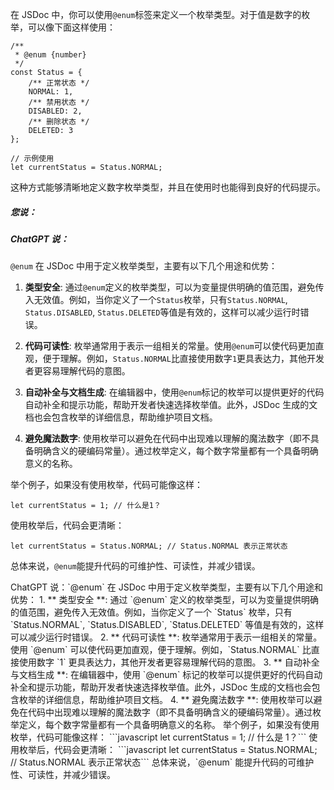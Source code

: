 
在 JSDoc 中，你可以使用`@enum`标签来定义一个枚举类型。对于值是数字的枚举，可以像下面这样使用：

```
/**
 * @enum {number}
 */
const Status = {
    /** 正常状态 */
    NORMAL: 1,
    /** 禁用状态 */
    DISABLED: 2,
    /** 删除状态 */
    DELETED: 3
};

// 示例使用
let currentStatus = Status.NORMAL;
```

这种方式能够清晰地定义数字枚举类型，并且在使用时也能得到良好的代码提示。

##### 您说：

##### ChatGPT 说：

`@enum` 在 JSDoc 中用于定义枚举类型，主要有以下几个用途和优势：

1. **类型安全**: 通过`@enum`定义的枚举类型，可以为变量提供明确的值范围，避免传入无效值。例如，当你定义了一个`Status`枚举，只有`Status.NORMAL`, `Status.DISABLED`, `Status.DELETED`等值是有效的，这样可以减少运行时错误。

2. **代码可读性**: 枚举通常用于表示一组相关的常量。使用`@enum`可以使代码更加直观，便于理解。例如，`Status.NORMAL`比直接使用数字`1`更具表达力，其他开发者更容易理解代码的意图。

3. **自动补全与文档生成**: 在编辑器中，使用`@enum`标记的枚举可以提供更好的代码自动补全和提示功能，帮助开发者快速选择枚举值。此外，JSDoc 生成的文档也会包含枚举的详细信息，帮助维护项目文档。

4. **避免魔法数字**: 使用枚举可以避免在代码中出现难以理解的魔法数字（即不具备明确含义的硬编码常量）。通过枚举定义，每个数字常量都有一个具备明确意义的名称。

举个例子，如果没有使用枚举，代码可能像这样：

```
let currentStatus = 1; // 什么是1？
```

使用枚举后，代码会更清晰：

```
let currentStatus = Status.NORMAL; // Status.NORMAL 表示正常状态
```

总体来说，`@enum`能提升代码的可维护性、可读性，并减少错误。

ChatGPT 说：\`@enum\` 在 JSDoc 中用于定义枚举类型，主要有以下几个用途和优势： 1. \*\* 类型安全 \*\*: 通过 \`@enum\` 定义的枚举类型，可以为变量提供明确的值范围，避免传入无效值。例如，当你定义了一个 \`Status\` 枚举，只有 \`Status.NORMAL\`, \`Status.DISABLED\`, \`Status.DELETED\` 等值是有效的，这样可以减少运行时错误。 2. \*\* 代码可读性 \*\*: 枚举通常用于表示一组相关的常量。使用 \`@enum\` 可以使代码更加直观，便于理解。例如，\`Status.NORMAL\` 比直接使用数字 \`1\` 更具表达力，其他开发者更容易理解代码的意图。 3. \*\* 自动补全与文档生成 \*\*: 在编辑器中，使用 \`@enum\` 标记的枚举可以提供更好的代码自动补全和提示功能，帮助开发者快速选择枚举值。此外，JSDoc 生成的文档也会包含枚举的详细信息，帮助维护项目文档。 4. \*\* 避免魔法数字 \*\*: 使用枚举可以避免在代码中出现难以理解的魔法数字（即不具备明确含义的硬编码常量）。通过枚举定义，每个数字常量都有一个具备明确意义的名称。 举个例子，如果没有使用枚举，代码可能像这样： \`\`\`javascript let currentStatus = 1; // 什么是 1？\`\`\` 使用枚举后，代码会更清晰： \`\`\`javascript let currentStatus = Status.NORMAL; // Status.NORMAL 表示正常状态\`\`\` 总体来说，\`@enum\` 能提升代码的可维护性、可读性，并减少错误。
